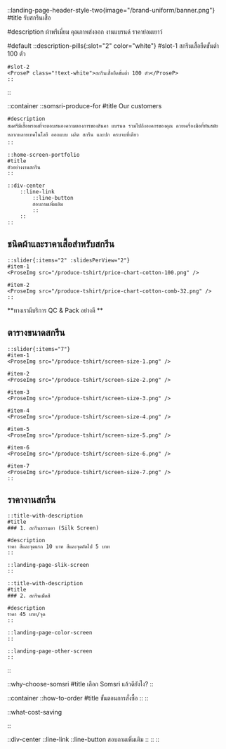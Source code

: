 ::landing-page-header-style-two{image="/brand-uniform/banner.png"}
#title
รับสกรีนเสื้อ

#description
ผ้าพรีเมี่ยม คุณภาพส่งออก งานแบรนด์ ราคาย่อมเยาว์

#default
    ::description-pills{:slot="2" color="white"}
    #slot-1
    <ProseP class="!text-white">สกรีนเสื้อยืดขั้นต่ำ 100 ตัว</ProseP>

    #slot-2
    <ProseP class="!text-white">สกรีนเสื้อยืดขั้นต่ำ 100 ตัว</ProseP>
    ::
::

::container
    ::somsri-produce-for
    #title
    Our customers

    #description
    สมศรีมีเสื้อพรอมที่จะตอบสนองความตองการของสินคา แบรนด รวมไปถึงองคกรของคุณ ดวยเครื่องมือที่ทันสมัยหลากหลายเทคโนโลยี ออกแบบ ผลิต สกรีน และปก ครบจบที่เดียว
    ::

    ::home-screen-portfolio
    #title
    ตัวอย่างงานสกรีน
    ::

    ::div-center
        ::line-link
            ::line-button
            สอบถามเพิ่มเติม
            ::
        ::
    ::

## ชนิดผ้าและราคาเสื้อสำหรับสกรีน

    ::slider{:items="2" :slidesPerView="2"}
    #item-1
    <ProseImg src="/produce-tshirt/price-chart-cotton-100.png" />

    #item-2
    <ProseImg src="/produce-tshirt/price-chart-cotton-comb-32.png" />
    ::

<ProseP class="!text-primary text-center text-xl">**ทางเรามีบริการ QC & Pack อย่างดี **</ProseP>

## ตารางขนาดสกรีน

    ::slider{:items="7"}
    #item-1
    <ProseImg src="/produce-tshirt/screen-size-1.png" />

    #item-2
    <ProseImg src="/produce-tshirt/screen-size-2.png" />

    #item-3
    <ProseImg src="/produce-tshirt/screen-size-3.png" />

    #item-4
    <ProseImg src="/produce-tshirt/screen-size-4.png" />
    
    #item-5
    <ProseImg src="/produce-tshirt/screen-size-5.png" />

    #item-6
    <ProseImg src="/produce-tshirt/screen-size-6.png" />

    #item-7
    <ProseImg src="/produce-tshirt/screen-size-7.png" />
    ::

## ราคางานสกรีน

    ::title-with-description
    #title
    ### 1. สกรีนธรรมดา (Silk Screen)

    #description
    ราคา สีและจุดแรก 10 บาท สีและจุดถัดไป 5 บาท
    ::

    ::landing-page-slik-screen
    ::

    ::title-with-description
    #title
    ### 2. สกรีนเม็ดสี

    #description
    ราคา 45 บาท/จุด
    ::

    ::landing-page-color-screen
    ::

    ::landing-page-other-screen
    ::
::

::why-choose-somsri
#title
เลือก Somsri แล้วดียังไง?
::

::container
    ::how-to-order
    #title
    ขั้นตอนการสั่งซื้อ
    ::
::

::what-cost-saving

::


::div-center
        ::line-link
            ::line-button
            สอบถามเพิ่มเติม
            ::
        ::
::
